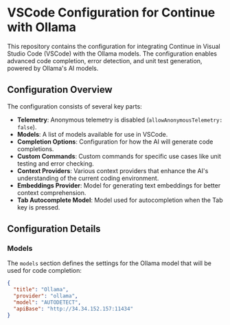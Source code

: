 # VSCode Configuration for Continue with Ollama

This repository contains the configuration for integrating Continue in Visual Studio Code (VSCode) with the Ollama models. The configuration enables advanced code completion, error detection, and unit test generation, powered by Ollama's AI models.

## Configuration Overview

The configuration consists of several key parts:

- **Telemetry**: Anonymous telemetry is disabled (`allowAnonymousTelemetry: false`).
- **Models**: A list of models available for use in VSCode.
- **Completion Options**: Configuration for how the AI will generate code completions.
- **Custom Commands**: Custom commands for specific use cases like unit testing and error checking.
- **Context Providers**: Various context providers that enhance the AI's understanding of the current coding environment.
- **Embeddings Provider**: Model for generating text embeddings for better context comprehension.
- **Tab Autocomplete Model**: Model used for autocompletion when the Tab key is pressed.

## Configuration Details

### Models

The `models` section defines the settings for the Ollama model that will be used for code completion:

```json
{
  "title": "Ollama",
  "provider": "ollama",
  "model": "AUTODETECT",
  "apiBase": "http://34.34.152.157:11434"
}
